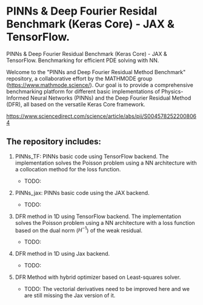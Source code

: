# PINNs & Deep Fourier Residal Benchmark (Keras Core) - JAX & TensorFlow.

PINNs & Deep Fourier Residual Benchmark (Keras Core) - JAX & TensorFlow. Benchmarking for efficient PDE solving with NN.

Welcome to the "PINNs and Deep Fourier Residual Method Benchmark" repository, a collaborative effort by the MATHMODE group (https://www.mathmode.science/). Our goal is to provide a comprehensive benchmarking platform for different basic implementations of Physics-Informed Neural Networks (PINNs) and the Deep Fourier Residual Method (DFR), all based on the versatile Keras Core framework.

https://www.sciencedirect.com/science/article/abs/pii/S0045782522008064

## The repository includes: 
1. PINNs_TF: PINNs basic code using TensorFlow backend.
   The implementation solves the Poisson problem using a NN architecture
   with a collocation method for the loss function.
     - TODO:

2. PINNs_jax: PINNs basic code using the JAX backend.
     - TODO:
       
4. DFR method in 1D  using TensorFlow backend.
   The implementation solves the Poisson problem using a NN architecture
   with a loss function based on the dual norm ($H^{-1}$) of the weak residual.
     - TODO:
       
5. DFR method in 1D  using Jax backend.
   
     - TODO:
  
6. DFR Method with hybrid optimizer based on Least-squares solver.

    - TODO: The vectorial derivatives need to be improved here and we are still missing the Jax version of it. 
  
       
